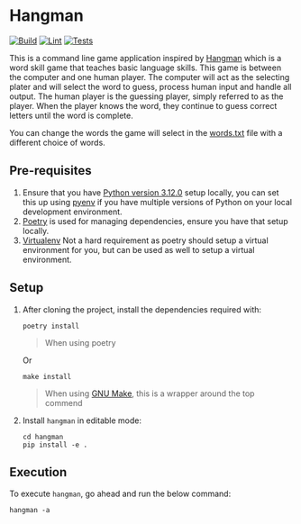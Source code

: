 # Hangman

[![Build](https://github.com/BrianLusina/hangman/actions/workflows/build.yml/badge.svg)](https://github.com/BrianLusina/hangman/actions/workflows/build.yml)
[![Lint](https://github.com/BrianLusina/hangman/actions/workflows/lint.yml/badge.svg)](https://github.com/BrianLusina/hangman/actions/workflows/lint.yml)
[![Tests](https://github.com/BrianLusina/hangman/actions/workflows/tests.yaml/badge.svg)](https://github.com/BrianLusina/hangman/actions/workflows/tests.yaml)

This is a command line game application inspired by [Hangman](https://en.wikipedia.org/wiki/Hangman_(game)) which is a
word skill game that teaches basic language skills. This game is between the computer and one human player. The computer
will act as the selecting plater and will select
the word to guess, process human input and handle all output.
The human player is the guessing player, simply referred to as the player. When the player knows the word, they continue
to guess correct letters until the word is complete.

You can change the words the game will select in the [words.txt](./hangman/words.txt) file with a different choice of
words.

## Pre-requisites

1. Ensure that you have [Python version 3.12.0](https://www.python.org/) setup locally, you can set this up
   using [pyenv](https://github.com/pyenv/pyenv) if you have multiple versions of Python on your local development
   environment.
2. [Poetry](https://python-poetry.org/) is used for managing dependencies, ensure you have that setup locally.
3. [Virtualenv](https://virtualenv.pypa.io/) Not a hard requirement as poetry should setup a virtual environment for
   you, but can be used as well to setup a virtual environment.

## Setup

1. After cloning the project, install the dependencies required with:

   ```shell
   poetry install
   ```
   > When using poetry

   Or
   ```shell
   make install
   ```
   > When using [GNU Make](https://www.gnu.org/s/make/manual/make.html), this is a wrapper around the top commend

2. Install `hangman` in editable mode:
   ```shell
   cd hangman
   pip install -e .
   ```

## Execution

To execute `hangman`, go ahead and run the below command:

```shell
hangman -a
```
